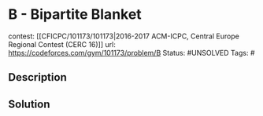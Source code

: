 # B - Bipartite Blanket

contest: [[CFICPC/101173/101173|2016-2017 ACM-ICPC, Central Europe Regional Contest (CERC 16)]]
url: https://codeforces.com/gym/101173/problem/B
Status: #UNSOLVED
Tags: #

## Description

## Solution

